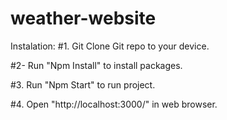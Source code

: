 # weather-website

Instalation:
#1. Git Clone Git repo to your device.

#2- Run "Npm Install" to install packages.

#3. Run "Npm Start" to run project.

#4. Open "http://localhost:3000/" in web browser.
